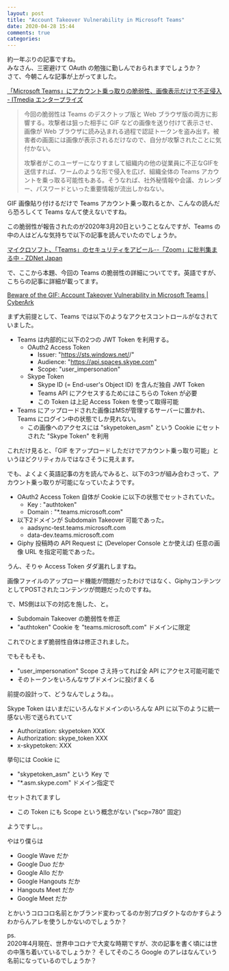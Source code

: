```yaml
---
layout: post
title: "Account Takeover Vulnerability in Microsoft Teams"
date: 2020-04-28 15:44
comments: true
categories:
---
```


約一年ぶりの記事ですね。  
みなさん、三密避けて OAuth の勉強に勤しんでおられますでしょうか？  
さて、今朝こんな記事が上がってました。

[「Microsoft Teams」にアカウント乗っ取りの脆弱性、画像表示だけで不正侵入 - ITmedia エンタープライズ](https://www.itmedia.co.jp/enterprise/articles/2004/28/news056.html)

> 今回の脆弱性は Teams のデスクトップ版と Web ブラウザ版の両方に影響する。攻撃者は狙った相手に GIF などの画像を送り付けて表示させ、画像が Web ブラウザに読み込まれる過程で認証トークンを盗み出す。被害者の画面には画像が表示されるだけなので、自分が攻撃されたことに気付かない。
>
> 攻撃者がこのユーザーになりすまして組織内の他の従業員に不正なGIFを送信すれば、ワームのような形で侵入を広げ、組織全体の Teams アカウントを乗っ取る可能性もある。そうなれば、社外秘情報や会議、カレンダー、パスワードといった重要情報が流出しかねない。

GIF 画像貼り付けるだけで Teams アカウント乗っ取れるとか、こんなの読んだら恐ろしくて Teams なんて使えないですね。

この脆弱性が報告されたのが2020年3月20日ということなんですが、Teams の中の人はどんな気持ちで以下の記事を読んでいたのでしょうか。

[マイクロソフト、「Teams」のセキュリティをアピール--「Zoom」に批判集まる中 - ZDNet Japan](https://japan.zdnet.com/article/35152041/)

で、ここから本題、今回の Teams の脆弱性の詳細についてです。英語ですが、こちらの記事に詳細が載ってます。

[Beware of the GIF: Account Takeover Vulnerability in Microsoft Teams | CyberArk](https://www.cyberark.com/threat-research-blog/beware-of-the-gif-account-takeover-vulnerability-in-microsoft-teams/)

<!-- more -->

まず大前提として、Teams では以下のようなアクセスコントロールがなされていました。

* Teams は内部的に以下の2つの JWT Token を利用する。
  * OAuth2 Access Token
    * Issuer: "https://sts.windows.net/<tenant-id>/"
    * Audience: "https://api.spaces.skype.com"
    * Scope: "user_impersonation"
  * Skype Token
    * Skype ID (= End-user's Object ID) を含んだ独自 JWT Token
    * Teams API にアクセスするためにはこちらの Token が必要
    * この Token は上記 Access Token を使って取得可能
* Teams にアップロードされた画像はMSが管理するサーバーに置かれ、Teams にログイン中の状態でしか見れない。
  * この画像へのアクセスには "skypetoken_asm" という Cookie にセットされた "Skype Token" を利用

これだけ見ると、「GIF をアップロードしただけでアカウント乗っ取り可能」というほどクリティカルではなさそうに見えます。

でも、よくよく英語記事の方を読んでみると、以下の3つが組み合わさって、アカウント乗っ取りが可能になっていたようです。

* OAuth2 Access Token 自体が Cookie に以下の状態でセットされていた。
  * Key : "authtoken"
  * Domain : "\*.teams.microsoft.com"
* 以下2ドメインが Subdomain Takeover 可能であった。
  * aadsync-test.teams.microsoft.com
  * data-dev.teams.microsoft.com
* Giphy 投稿時の API Request に (Developer Console とか使えば) 任意の画像 URL を指定可能であった。

うん、そりゃ Access Token ダダ漏れしますね。

画像ファイルのアップロード機能が問題だったわけではなく、GiphyコンテンツとしてPOSTされたコンテンツが問題だったのですね。

で、MS側は以下の対応を施した、と。

* Subdomain Takeover の脆弱性を修正
* "authtoken" Cookie を "teams.microsoft.com" ドメインに限定

これでひとまず脆弱性自体は修正されました。

でもそもそも、

* "user_impersonation" Scope さえ持ってれば全 API にアクセス可能可能で
* そのトークンをいろんなサブドメインに投げまくる

前提の設計って、どうなんでしょうね。。

Skype Token はいまだにいろんなドメインのいろんな API に以下のように統一感ない形で送られていて

* Authorization: skypetoken XXX
* Authorization: skype_token XXX
* x-skypetoken: XXX

挙句には Cookie に

* "skypetoken_asm" という Key で
* "\*.asm.skype.com" ドメイン指定で

セットされてますし

* この Token にも Scope という概念がない ("scp=780" 固定)

ようですし。。

やはり僕らは

* Google Wave だか
* Google Duo だか
* Google Allo だか
* Google Hangouts だか
* Hangouts Meet だか
* Google Meet だか

とかいうコロコロ名前とかブランド変わってるのか別プロダクトなのかすらようわからんアレを使うしかないのでしょうか？

ps.  
2020年4月現在、世界中コロナで大変な時期ですが、次の記事を書く頃には世の中落ち着いているでしょうか？
そしてそのころ Google のアレはなんていう名前になっているのでしょうか？
